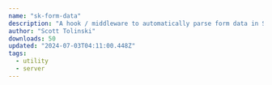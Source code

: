 ```yaml
---
name: "sk-form-data"
description: "A hook / middleware to automatically parse form data in Svelte Kit."
author: "Scott Tolinski"
downloads: 50
updated: "2024-07-03T04:11:00.448Z"
tags: 
  - utility
  - server
---
```

